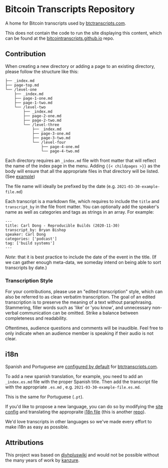 # Bitcoin Transcripts Repository

A home for Bitcoin transcripts used by [btctranscripts.com](https://btctranscripts.com).

This does not contain the code to run the site displaying this content, which can be found at the [bitcointranscripts.github.io](https://github.com/bitcointranscripts/bitcointranscripts.github.io) repo.

## Contribution

When creating a new directory or adding a page to an existing directory, please follow the structure like this:

```
├── _index.md
├── page-top.md
└── /level-one
    ├── _index.md
    ├── page-1-one.md
    ├── page-1-two.md
    └── /level-two
        ├── _index.md
        ├── page-2-one.md
        ├── page-2-two.md
        └── /level-three
            ├── _index.md
            ├── page-3-one.md
            ├── page-3-two.md
            └── /level-four
                ├── page-4-one.md
                └── page-4-two.md
```

Each directory requires an `_index.md` file with front matter that will reflect the name of the index page in the menu. Adding `{{< childpages >}}` as the body will ensure that all the appropriate files in that directory will be listed. (See [example](https://raw.githubusercontent.com/bitcointranscripts/bitcointranscripts/master/advancing-bitcoin/2019/_index.md))

The file name will ideally be prefixed by the date (e.g. `2021-03-30-example-file.md`)

Each transcript is a markdown file, which requires to include the `title` and `transcript_by` in the file front matter. You can optionally add the speaker's name as well as categories and tags as strings in an array. For example:

```
---
title: Carl Dong - Reproducible Builds (2020-11-30)
transcript_by: Bryan Bishop
speaker: Carl Dong
categories: ['podcast']
tag: ['build systems']
---
```

*Note*: that it is best practice to include the date of the event in the title. (If we can gather enough meta-data, we someday intend on being able to sort transcripts by date.)

### Transcription Style

For your contributions, please use an "edited transcription" style, which can also be referred to as clean verbatim transcription. The goal of an edited transcription is to preserve the meaning of a text without paraphrasing. Stammering, filler words such as 'like' or 'you know', and unnecessary non-verbal communication can be omitted. Strike a balance between completeness and readability.

Oftentimes, audience questions and comments will be inaudible. Feel free to only indicate when an audience member is speaking if their audio is not clear.

## i18n

Spanish and Portuguese are [configured by default](https://github.com/bitcointranscripts/bitcointranscripts.github.io/blob/master/config.toml#L11) for [btctranscripts.com](https://btctranscripts.com).

To add a new spanish translation, for example, you need to add an `_index.es.md` file with the proper Spanish title. Then add the transcript file with the appropriate `.es.md` , e.g. `2021-03-30-example-file.es.md`.

This is the same for Portuguese (`.pt`).

If you'd like to propose a new language, you can do so by modifying the [site config](https://github.com/bitcointranscripts/bitcointranscripts.github.io/blob/master/config.toml) and translating the appropraite [i18n file](https://github.com/bitcointranscripts/bitcointranscripts.github.io/blob/master/i18n) (this is another [repo](https://github.com/bitcointranscripts/bitcointranscripts.github.io)).

We'd love transcripts in other languages so we've made every effort to make i18n as easy as possible.

## Attributions

This project was based on [diyhpluswiki](https://github.com/kanzure/diyhpluswiki) and would not be possible without the many years of work by [kanzure](https://github.com/kanzure).
